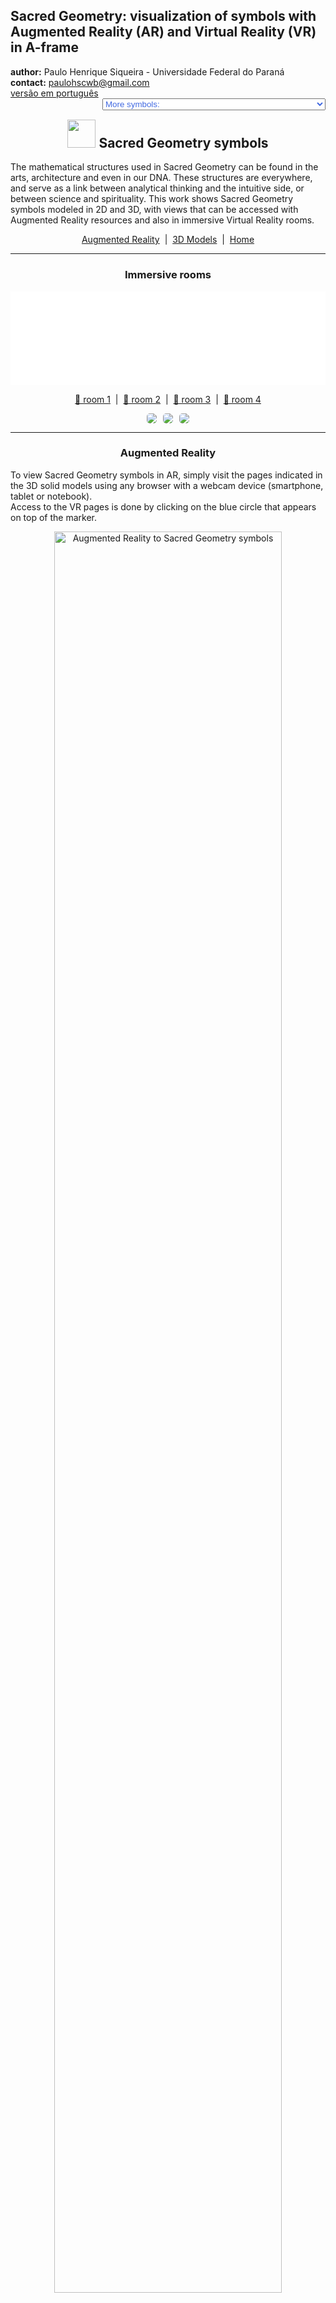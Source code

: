 <link rel="stylesheet" href="../scripts/style.css">
<meta charset="utf-8">
<link rel="icon" type="image/png" href="vr/salas/imagens/icone.png">
<h2>Sacred Geometry: visualization of symbols with Augmented Reality (AR) and Virtual Reality (VR) in A-frame</h2>
 <b>author:</b> Paulo Henrique Siqueira - Universidade Federal do Paraná
 <br><b>contact:</b> <a href="#">paulohscwb@gmail.com</a>
 <br><a href="https://paulohscwb.github.io/SacredGeometry/symbols/pt-br/">versão em português</a>
 <form style="margin: 0 auto; float:right; text-align:right; width:100%; margin-bottom:15px;">
	<select id="url" onchange="urlHandler(this.value)" style="color:royalblue;">
		<option disabled selected value>More symbols:</option>
		<option disabled value="../symbols/">Sacred Geometry symbols</option>
		<option value="../flower/">Flower of life and the polyhedra of Plato and Archimedes</option>
		<option value="../fruit/">Fruit of life and the polyhedra of Plato and Archimedes</option>
		<option value="../grid/">Grid of life and the polyhedra of Plato and Archimedes</option>
		<option value="../metatron/">Metatron and the polyhedra of Plato and Archimedes</option>
		<option value="../merkaba/">Merkaba star</option>
	</select>
</form>
<script>
function urlHandler(value) {                               
    window.location.assign(`${value}`);
}
</script>

<p id="p1"></p>
  <h2 align="center"><img src="vr/salas/imagens/icone.png" style="margin-bottom:-10px" width="45"> Sacred Geometry symbols</h2>
The mathematical structures used in Sacred Geometry can be found in the arts, architecture and even in our DNA. These structures are everywhere, and serve as a link between analytical thinking and the intuitive side, or between science and spirituality.
This work shows Sacred Geometry symbols modeled in 2D and 3D, with views that can be accessed with Augmented Reality resources and also in immersive Virtual Reality rooms.

<p align="center"><a href="#ra">Augmented Reality</a><span>&nbsp;&nbsp;|&nbsp;&nbsp;</span><a href="#m3d">3D Models</a><span>&nbsp;&nbsp;|&nbsp;&nbsp;</span><a href="../">Home</a></p>
  <hr>
 <h3 align="center">Immersive rooms</h3>
  <div class="embed-container"><iframe width="100%" src="sala.htm" title="Sala Imersiva dos símbolos da Geometria Sagrada" frameborder="0" loading="lazy"></iframe></div>
  <p align="center"><a href="sala.htm" target="_blank">&#x1f517; room 1</a><span>&nbsp;&nbsp;|&nbsp;&nbsp;</span><a href="sala1.htm" target="_blank">&#x1f517; room 2</a><span>&nbsp;&nbsp;|&nbsp;&nbsp;</span><a href="sala2.htm" target="_blank">&#x1f517; room 3</a><span>&nbsp;&nbsp;|&nbsp;&nbsp;</span><a href="sala3.htm" target="_blank">&#x1f517; room 4</a></p>
  <p align="center"><img src="vr/salas/videos/gs1.gif" style="max-width: 31.5%; border-radius:5px; margin-right:2%" loading="lazy"/><img src="vr/salas/videos/gs2.gif" style="max-width: 31.5%; margin-right:2%; border-radius:5px" loading="lazy"/><img src="vr/salas/videos/gs3.gif" style="max-width: 31.5%; border-radius:5px" loading="lazy"/></p>
  <hr>
  <h3 id="ra" align="center">Augmented Reality</h3>
  To view Sacred Geometry symbols in AR, simply visit the pages indicated in the 3D solid models using any browser with a webcam device (smartphone, tablet or notebook). 
<br>Access to the VR pages is done by clicking on the blue circle that appears on top of the marker.
<p align="center"><img style="border-radius:7px;" alt="Augmented Reality to Sacred Geometry symbols" src="ar/example.png" width="85%"></p>
<p align="center"><img src="ar/symbols.gif" alt="Augmented Reality to Sacred Geometry symbols" style="max-width: 92%; border-radius:5px;" loading="lazy"/></p>
<hr>
<h3 id="m3d" align="center">3D models</h3>
<iframe width="560" height="315" style="max-width:100%" src="https://www.youtube.com/embed/videoseries?list=PLy0I_lGW8HxXqLmyaITBm0flxwtDvgTFT" title="YouTube video player" frameborder="0" allow="accelerometer; autoplay; clipboard-write; encrypted-media; gyroscope; picture-in-picture; web-share" allowfullscreen></iframe>
<h4>1. Vesica Piscis</h4>
<a href="vr/VesicaPiscis.htm" target="_blank" title="3D model" class="fotoA"><img src="ar/0A.png" class="foto" alt="Vesica Piscis"></a><img src="ar/0.png" class="qr">
 <br><br><br>It is a geometric form created by the intersection of two identical circles, where the center of each circle lies on the perimeter of the other. The Vesica Piscis is used in Venn Diagrams and emblematic seals and has symbolic meanings such as the "Jesus fish", the intricate Triquetra that appears in Celtic art, the Reuleaux triangle and the Mandorla that symbolizes the opposites union and the intersection of terrestrial and celestial kingdoms.
 <br><br>
 <a href="ra.html" class="raAR" title="Augmented reality" target="_blank"></a>
<hr>
<h4>2. Vesica Piscis 3D</h4>
<a href="vr/VesicaPiscis3d.htm" target="_blank" title="3D model" class="fotoA"><img src="ar/1A.png" class="foto" alt="Vesica Piscis 3d"></a><img src="ar/1.png" class="qr">
 <br><br><br>In this 3D representation we have the model with 8 circles around the smallest circle. These circles represent plane sections of the spheres that symbolize the extension of the Vesica Piscis into 3 dimensions.
 <br><br>
 <a href="ra.html" class="raAR" title="Augmented reality" target="_blank"></a>
<hr>
<h4>3. Seed of Life</h4>
<a href="vr/SeedOfLife.htm" target="_blank" title="3D model" class="fotoA"><img src="ar/4A.png" class="foto" alt="Seed of Life"></a><img src="ar/4.png" class="qr">
 <br><br><br>Sacred Geometry is centered on the symbol made up of 7 intertwined circles, called the Seed of Life. It is a representation that signifies the 7 days in which the world was created, and that appears in many buildings and religious texts. Each overlapping circle means a cycle or cell interconnecting vital processes.
 <br><br>
  <a href="ra.html" class="raAR" title="Augmented reality" target="_blank"></a>
 <hr>
<h4>4. Seed of Life 3D</h4>
<a href="vr/SeedOfLife3d_v1.htm" target="_blank" title="3D model" class="fotoA"><img src="ar/5A.png" class="foto" alt="Seed of Life 3D"></a><img src="ar/5.png" class="qr">
 <br><br><br>This symbol has been used reverently and its design gives a sense of protection. Many use it as jewelry or decoration, believing that it brings positivity, warding off negative things. In this representation we have the 3D model built with 3 rotations around one of the models.
 <br><br>
 <a href="ra.html" class="raAR" title="Augmented reality" target="_blank"></a>
<hr>
<h4>5. Seed of Life 3D v2</h4>
<a href="vr/SeedOfLife3d_v2.htm" target="_blank" title="3D model" class="fotoA"><img src="ar/6A.png" class="foto" alt="Seed of Life 3D"></a><img src="ar/6.png" class="qr">
 <br><br><br>This symbol also appears on some tapestries and ruins of ancient temples, signifying the design of the universe. In this representation we have the 3D model built with circles forming 2 spherical caps.
 <br><br>
 <a href="ra.html" class="raAR" title="Augmented reality" target="_blank"></a>
 <hr>
<h4>6. Seed of Life 3D v3</h4>
<a href="vr/SeedOfLife3d_v3.htm" target="_blank" title="3D model" class="fotoA"><img src="ar/24A.png" class="foto" alt="Seed of Life 3D"></a><img src="ar/24.png" class="qr">
 <br><br><br>Each overlapping circle of this symbol signifies a cycle or cell interconnecting vital processes. In this representation we have the 3D model built with 6 circles rotated around axes that pass through the central circle.
 <br><br>
 <a href="ra.html" class="raAR" title="Augmented reality" target="_blank"></a>
<hr>
<h4>7. Egg of Life</h4>
<a href="vr/EggOfLife.htm" target="_blank" title="3D model" class="fotoA"><img src="ar/2A.png" class="foto" alt="Egg of Life"></a><img src="ar/2.png" class="qr">
 <br><br><br>It is considered a central stage in the transformative sequence of evolution and is associated with the notions of rebirth and fertility. The Egg of Life is an evolution of the Seed of Life: adding 6 circles to the Fundamental Seed we have the symbol of the Egg of Life.
 <br><br>
  <a href="ra.html" class="raAR" title="Augmented reality" target="_blank"></a>
 <hr>
<h4>8. Egg of Life 3D</h4>
<a href="vr/EggOfLife3d.htm" target="_blank" title="3D model" class="fotoA"><img src="ar/3A.png" class="foto" alt="Egg of Life 3D"></a><img src="ar/3.png" class="qr">
 <br><br><br>Analyzing another dimension in its formation, the Egg of Life can be visualized through the eight tangent spheres of Metatron's Cube. This connection shows the versatility and intertwined relationships of Sacred Geometric symbols.
 <br><br>
 <a href="ra.html" class="raAR" title="Augmented reality" target="_blank"></a>
 <hr>
<h4>9. Flower of Life</h4>
<a href="vr/FlowerOfLife.htm" target="_blank" title="3D model" class="fotoA"><img src="ar/7A.png" class="foto" alt="Flower of Life"></a><img src="ar/7.png" class="qr">
 <br><br><br>The Flower of Life symbol is constructed of 19 interlocking circles, surrounded by a larger circle. It is a well-known representation that appears in the pyramids of Egypt and in buildings in Greece, China, England, Tibet and Israel. The Flower of Life is believed to represent the cosmic blueprint, which encodes the design of each atomic structure.
 <br><br>
  <a href="ra.html" class="raAR" title="Augmented reality" target="_blank"></a>
 <hr>
<h4>10. Flower of Life 3D</h4>
<a href="vr/FlowerOfLife3d.htm" target="_blank" title="3D model" class="fotoA"><img src="ar/8A.png" class="foto" alt="Flower of Life 3D"></a><img src="ar/8.png" class="qr">
 <br><br><br>Within the design of the Flower of Life symbol are other Sacred Geometry patterns: the Egg of Life, the Seed of Life, and the Tree of Life. In this representation we have the 3D model built with 3 rotations around one of the models.
 <br><br>
 <a href="ra.html" class="raAR" title="Augmented reality" target="_blank"></a>
 <p class="topop"><a href="#p1" class="topo">back to top</a></p>
<hr>
<h4>11. Flower of Life v2</h4>
<a href="vr/FlowerOfLife_v2.htm" target="_blank" title="3D model" class="fotoA"><img src="ar/9A.png" class="foto" alt="Flower of Life"></a><img src="ar/9.png" class="qr">
 <br><br><br>The Flower of Life symbol can be extended and constructed with 37 interlocking circles, surrounded by a larger circle. Several circles of this symbol extend beyond the border, and another Sacred Geometry symbol emerges from this extended version: the Fruit of Life.
 <br><br>
  <a href="ra.html" class="raAR" title="Augmented reality" target="_blank"></a>
 <hr>
<h4>12. Flower of Life 3D v2</h4>
<a href="vr/FlowerOfLife3d_v2.htm" target="_blank" title="3D model" class="fotoA"><img src="ar/10A.png" class="foto" alt="Flower of Life 3D"></a><img src="ar/10.png" class="qr">
 <br><br><br>Within the design of the Flower of Life symbol are other Sacred Geometry patterns: the Egg of Life, the Seed of Life, and the Tree of Life. In this representation we have the 3D model built with 3 rotations around one of the models.
 <br><br>
 <a href="ra.html" class="raAR" title="Augmented reality" target="_blank"></a>
 <hr>
<h4>13. Tree of Life</h4>
<a href="vr/TreeOfLife.htm" target="_blank" title="3D model" class="fotoA"><img src="ar/11A.png" class="foto" alt="Tree of Life"></a><img src="ar/11.png" class="qr">
 <br><br><br>The Tree of Life symbol represents a connection with everything, including the things we cannot see, reminding us that we are not alone in the universe. The 10 spheres of this symbol are called "Sephiroth", they mean emanation and are connected by different paths. The bottom Sephira represents the material world and the top Sephira represents cosmic consciousness. The other Sephiras represent the qualities of the soul and are divided into three pillars: severity, gentleness and mercy.
 <br><br>
 <a href="ra.html" class="raAR" title="Augmented reality" target="_blank"></a>
 <hr>
<h4>14. Fruit of Life</h4>
<a href="vr/FruitOfLife.htm" target="_blank" title="3D model" class="fotoA"><img src="ar/12A.png" class="foto" alt="Fruit of Life"></a><img src="ar/12.png" class="qr">
 <br><br><br>The symbol of the Fruit of Life is formed by 13 interconnected spheres and can be considered one of the most powerful in Sacred Geometry. It appears hidden within the Flower of Life symbol and can be used to create the 78 lines of the Metatron's Cube symbol.
 <br><br>
  <a href="ra.html" class="raAR" title="Augmented reality" target="_blank"></a>
 <hr>
<h4>15. Fruit of Life 3D</h4>
<a href="vr/FruitOfLife3d.htm" target="_blank" title="3D model" class="fotoA"><img src="ar/13A.png" class="foto" alt="Fruit of Life 3D"></a><img src="ar/13.png" class="qr">
 <br><br><br>The 13 spheres of the Fruit of Life symbol symbolize feminine aspects of creation, which provide the basis for the 78 masculine rays of creation. It is considered a harmonious interaction that gives rise to existence. In this representation we have the symbol of the Fruit of Life in 3D.
 <br><br>
 <a href="ra.html" class="raAR" title="Augmented reality" target="_blank"></a>
 <hr>
 <h4>16. Golden spiral</h4>
<a href="vr/GoldenSpiral.htm" target="_blank" title="3D model" class="fotoA"><img src="ar/27A.png" class="foto" alt="Golden Spiral"></a><img src="ar/27.png" class="qr">
 <br><br><br>We define that the numbers <b>a</b> and <b>b</b> are in the golden ratio when <b>(a + b) / a = a / b = &Phi;</b>. Putting this ratio in two dimensions, we can construct golden rectangles (or triangles), where their sides are in the golden ratio. This proportion is not just a mathematical notion, but also a symbol of beauty, harmony and perfection in art, science and nature. This term was introduced by Leonardo da Vinci as a proportion of "ideal perfect body" and appears in the petals of various flowers, sunflower seed arrangements, pine cone patterns and romanesco broccoli.
 <br><br>
 <a href="ra.html" class="raAR" title="Augmented reality" target="_blank"></a>
 <hr>
<h4>17. Metatron's Cube</h4>
<a href="vr/MetatronCube.htm" target="_blank" title="3D model" class="fotoA"><img src="ar/14A.png" class="foto" alt="Metatron's Cube"></a><img src="ar/14.png" class="qr">
 <br><br><br>Metatron is a seraphim archangel of medieval Islamic, Jewish and Christian tradition. Artistic depictions almost always depict Archangel Metatron holding or near a mysterious cube. The construction of Metatron's Cube involves 13 circles housed within a larger circle. The lines that join the centers of these circles define the Metaton Cube.
 <br><br>
  <a href="ra1.html" class="raAR" title="Augmented reality" target="_blank"></a>
 <hr>
<h4>18. Metatron's Cube 3D</h4>
<a href="vr/MetatronCube3d.htm" target="_blank" title="3D model" class="fotoA"><img src="ar/15A.png" class="foto" alt="Metatron's Cube 3D"></a><img src="ar/15.png" class="qr">
 <br><br><br>Within the geometric shape defined by the Metatron Cube we can find the five Platonic solids, positioning the Metatron Cube as a fundamental bridge that transforms two-dimensional realities into three-dimensional realms. In this representation we have the Metaton cube in 3D.
 <br><br>
 <a href="ra1.html" class="raAR" title="Augmented reality" target="_blank"></a>
 <hr>
<h4>19. Grid of life</h4>
<a href="vr/GridOfLife.htm" target="_blank" title="3D model" class="fotoA"><img src="ar/16A.png" class="foto" alt="Grid of life"></a><img src="ar/16.png" class="qr">
 <br><br><br>The symbol of the Grid of Life, also called tetrahedron 64, contrasts the Star Tetrahedron with the Flower of Life. We have 64 tetrahedra that form the Grid of Life symbol, which can be overlayed on the Flower of Life symbol, with the circles symbolizing the vastness of space and the interconnected lines indicating where space converges over time.
 <br><br>
  <a href="ra1.html" class="raAR" title="Augmented reality" target="_blank"></a>
 <hr>
<h4>20. Grid of life 3D</h4>
<a href="vr/GridOfLife3d.htm" target="_blank" title="3D model" class="fotoA"><img src="ar/17A.png" class="foto" alt="Grid of life 3D"></a><img src="ar/17.png" class="qr">
 <br><br><br>Much of the fascination of the Grid of Life symbol comes from the number 64, which appears recurrently in nature, constructions and mysticism. Some examples that we can cite are: in computing, where the number of 64 bits of memory is essential; in the classic games of chess or checkers, which have 64 squares on their boards; or in sacred texts of Hinduism, which references 64 tantras. In this example, we have the Grid of life modeled in 3D.
 <br><br>
 <a href="ra1.html" class="raAR" title="Augmented reality" target="_blank"></a>
 <p class="topop"><a href="#p1" class="topo">back to top</a></p>
  <hr>
<h4>21. Torus</h4>
<a href="vr/Torus.htm" target="_blank" title="3D model" class="fotoA"><img src="ar/18A.png" class="foto" alt="Torus"></a><img src="ar/18.png" class="qr">
 <br><br><br>The structure of a torus, similar to a vortex, is considered to be the initial form emanating from the Genesis pattern. The representation of the torus in Sacred Geometry reflects the spiral flow of energy. This flow is not unidirectional, oscillating on the torus surface and spiraling within its core.
 <br><br>
 <a href="ra1.html" class="raAR" title="Augmented reality" target="_blank"></a>
<hr>
<h4>22. Ring torus</h4>
<a href="vr/Torus1.htm" target="_blank" title="3D model" class="fotoA"><img src="ar/25A.png" class="foto" alt="Ring torus"></a><img src="ar/25.png" class="qr">
 <br><br><br>The ring torus represents the classic donut shape, which embodies continuity and wholeness. This symbol represents the cycles of life, which maintain their form and vitality regardless of where they begin or end.
 <br><br>
 <a href="ra1.html" class="raAR" title="Augmented reality" target="_blank"></a>
<hr>
<h4>23. Spindle torus</h4>
<a href="vr/Torus2.htm" target="_blank" title="3D model" class="fotoA"><img src="ar/26A.png" class="foto" alt="Spindle torus"></a><img src="ar/26.png" class="qr">
 <br><br><br>The spindle torus represents an invisible force acting at opposite ends. It is a powerful symbol of balance, tension and duality, which represents what exists in the universe and within ourselves.
 <br><br>
 <a href="ra1.html" class="raAR" title="Augmented reality" target="_blank"></a>
<p class="topop"><a href="#p1" class="topo">back to top</a></p>
 <hr>
<h4>24. Merkaba star</h4>
<a href="vr/Merkaba.htm" target="_blank" title="3D model" class="fotoA"><img src="ar/19A.png" class="foto" alt="Merkaba star"></a><img src="ar/19.png" class="qr">
 <br><br><br>The Merkaba star symbol or Star Tetrahedron or Star of Davi has the meaning translated as "light, spirit and body". It is the fusion of 2 identical tetrahedra that are interconnected through rotations in opposite directions. The intersection of these tetrahedra creates an energy field that radiates immense power. In this example, we have the Merkaba star modeled in 3D.
 <br><br>
 <a href="ra1.html" class="raAR" title="Augmented reality" target="_blank"></a>
<hr>
<h4>25. Vector Equilibrium</h4>
<a href="vr/VectorEquilibrium.htm" target="_blank" title="3D model" class="fotoA"><img src="ar/23A.png" class="foto" alt="Vector Equilibrium"></a><img src="ar/23.png" class="qr">
 <br><br><br>Vector Equilibrium is considered the initial reference of energetic mathematics and the zero pulsation of vector balance. This is the underlying structure of the Torus, considered the geometric shape capable of transforming energy into matter.
 <br><br>
 <a href="ra1.html" class="raAR" title="Augmented reality" target="_blank"></a>
 <hr>
<h4>26. Vector Equilibrium 3D</h4>
<a href="vr/VectorEquilibrium1.htm" target="_blank" title="3D model" class="fotoA"><img src="ar/20A.png" class="foto" alt="Vector Equilibrium 3D"></a><img src="ar/20.png" class="qr">
 <br><br><br>Vector Equilibrium energy lines have equal length and strength and can be considered the only geometric shape that has all equal and balanced forces. In this representation we have the Vector Equilibrium modeled in 3D, which represents a set formed by the edges and main diagonals of the Archimedean Cuboctahedron.
 <br><br>
 <a href="ra1.html" class="raAR" title="Augmented reality" target="_blank"></a>
 <hr>
<h4>27. Vector Equilibrium 3D v2</h4>
<a href="vr/VectorEquilibrium2.htm" target="_blank" title="3D model" class="fotoA"><img src="ar/21A.png" class="foto" alt="Vector Equilibrium 3D"></a><img src="ar/21.png" class="qr">
 <br><br><br>According to Buckminster Fuller, Vector Equilibrium is the closest form we will ever know to God and eternity. In this representation we have the Vector Equilibrium modeled in 3D, which represents a set formed by the main diagonals and the circles circumscribed by the hexagonal sections of the Archimedes Cuboctahedron.
 <br><br>
 <a href="ra1.html" class="raAR" title="Augmented reality" target="_blank"></a>
 <hr>
<h4>28. Vector Equilibrium 3D v3</h4>
<a href="vr/VectorEquilibrium3.htm" target="_blank" title="3D model" class="fotoA"><img src="ar/22A.png" class="foto" alt="Vector Equilibrium 3D"></a><img src="ar/22.png" class="qr">
 <br><br><br>Vector Equilibrium is considered as the underlying structure of the Torus, also known as the geometric shape capable of transforming energy into matter. In this representation we have the 3D model built with 3 rotations around one of the models.
 <br><br>
 <a href="ra1.html" class="raAR" title="Augmented reality" target="_blank"></a>
 <hr>
<h4>29. Sri Yantra</h4>
<a href="vr/SriYantra.htm" target="_blank" title="3D model" class="fotoA"><img src="ar/29A.png" class="foto" alt="Sri Yantra"></a>
 <br><br><br>The Sri Yantra is a geometric draw that represents the union of the masculine and feminine energies of the universe. It is one of the most complex and powerful forms of Sacred Geometry. This symbol has nine interlocking triangles that surround a central point and guide the mind to higher states of consciousness. Focusing on the central point, called the "bindu", helps to access a deep connection with universal energy. The "bindu" symbolizes the origin of the universe, the point from which all creation emanates, and around which reality is organized. The word "Sri" means wealth and prosperity, and "Yantra" means instrument.
 <br><br><br>
 <hr>
<h4>30. Sri Yantra 3D</h4>
<a href="vr/SriYantrav1.htm" target="_blank" title="3D model" class="fotoA"><img src="ar/30A.png" class="foto" alt="Sri Yantra 3D"></a>
 <br><br><br>The Sri Yantra consists of four triangles pointing upwards (masculine energy, Shiva) and five pointing downwards (feminine energy, Shakti). The intersections between the triangles form 43 smaller triangles, which mirror the cosmos. Each smaller triangle is related to an intelligence or archetype. The Sri Yantra is one of the most complex and powerful forms of Sacred Geometry. The word "Sri" means wealth and prosperity, and "Yantra" means instrument.
 <br><br><br>
<p class="topop"><a href="#p1" class="topo">back to top</a></p>
<hr>
<h4>31. Triquetra</h4>
<a href="vr/Triquetra.htm" target="_blank" title="3D model" class="fotoA"><img src="ar/31A.png" class="foto" alt="Triquetra"></a>
 <br><br><br>The triquetra is a geometric symbol that represents eternity, trinity and unity. It is made up of three intertwined arches, with no beginning or end. The word triquetra comes from the Latin triquætra (three points). The symbol is similar to a triskelion (a Celtic symbol that represents the three worlds: the celestial, physical and spiritual). The triquetra is present in many cultures and traditions.
 <br><br><br>
 <hr>
<h4>32. Triquetra 3D</h4>
<a href="vr/Triquetrav1.htm" target="_blank" title="3D model" class="fotoA"><img src="ar/32A.png" class="foto" alt="Triquetra 3D"></a>
 <br><br><br><br>The triquetra is used in Christianity, magic and the occult in general. This symbol is associated with trinity concepts, such as life, death and rebirth, or earth, sea and sky. The triquetra represents infinity in three dimensions and can be found in many works of art, monuments, films, popular series, pendants, mandalas and paintings.
 <br><br><br>
 <hr>
<h4>33. Lotus of Life</h4>
<a href="vr/LotusOfLife.htm" target="_blank" title="3D model" class="fotoA"><img src="ar/33A.png" class="foto" alt="Lotus of Life"></a>
 <br><br><br><br>The Lotus of Life is a Sacred Geometry symbol derived from the Seed of Life and Flower of Life symbols. This symbol contains 12 petals, and can be obtained by rotating a Seed of Life symbol around the center at an angle of 30&ordm;. The center of the Lotus represents the zero point or center of life and creation. From this central point, all life (represented by the petals) springs forth and all life is connected to this point.
 <br><br><br>
 <hr>
<h4>34. Lotus of Life 3D</h4>
<a href="vr/LotusOfLife3dv1.htm" target="_blank" title="3D model" class="fotoA"><img src="ar/34A.png" class="foto" alt="Lotus of Life 3D"></a>
 <br><br><br><br>It is believed that by contemplating or meditating using the Lotus of Life, one can experience a sense of peace, tranquility and enlightenment. This symbol contains 12 petals, and can be obtained by rotating a Seed of Life symbol around the center at an angle of 30&ordm;. The center of the Lotus represents the zero point or center of life and creation. From this central point, all life (represented by the petals) springs forth and all life is connected to this point.
 <br><br><br>
 <hr>
<h4>35. Lotus of Life 3D v2</h4>
<a href="vr/LotusOfLife3dv2.htm" target="_blank" title="3D model" class="fotoA"><img src="ar/35A.png" class="foto" alt="Lotus of Life 3D"></a>
 <br><br><br><br>This symbol contains 12 petals, and can be obtained by rotating a Seed of Life symbol around the center at an angle of 30&ordm;. The center of the Lotus represents the zero point or center of life and creation. From this central point, all life (represented by the petals) springs forth and all life is connected to this point. It is believed that by contemplating or meditating using the Lotus of Life, one can experience a sense of peace, tranquility and enlightenment.
 <br><br><br>
 <hr>
<h4>36. Lotus of Life 3D v3</h4>
<a href="vr/LotusOfLife3dv3.htm" target="_blank" title="3D model" class="fotoA"><img src="ar/36A.png" class="foto" alt="Lotus of Life 3D"></a>
 <br><br><br><br>The center of the Lotus represents the zero point or center of life and creation. From this central point, all life (represented by the petals) springs forth and all life is connected to this point. It is believed that by contemplating or meditating using the Lotus of Life, one can experience a sense of peace, tranquility and enlightenment. This symbol contains 12 petals, and can be obtained by rotating a Seed of Life symbol around the center at an angle of 30&ordm;.
 <br><br><br>
 <hr>
<h4>37. Unicursal Hexagram</h4>
<a href="vr/UnicursalHexagram.htm" target="_blank" title="3D model" class="fotoA"><img src="ar/37A.png" class="foto" alt="Unicursal Hexagram"></a>
 <br><br><br><br>The unicursal hexagram is a six-pointed star that can be drawn in one continuous line. It is a symbol of Sacred Geometry that signifies unity, the continuous flow of energy and life, and the interconnectedness of all things. The unicursal hexagram is often depicted with its lines intersecting to form a knot. This symbol can be drawn inside a circle with the points touching. This is an example of a shape discussed in Blaise Pascal's work "Hexagrammum Mysticum" (1639).
 <br><br><br>
 <hr>
<h4>38. The Lily</h4>
<a href="vr/Lily.htm" target="_blank" title="3D model" class="fotoA"><img src="ar/39A.png" class="foto" alt="The Lily"></a>
 <br><br><br><br>The Lily has been used in Sacred Geometry to symbolize purity, fertility, motherhood, and sexuality. The petals and stamens of the lily create an organic geometry that can be seen in mandalas. The symbol for the Lily represents the flower of the same name, placed within a triangle, with its petals extending toward three points. Another triangle forms a 60&ordm; angle to the first triangle, and is formed by three smaller petals.
 <br><br><br>
 <hr>
<h4>39. The Lily 3D</h4>
<a href="vr/Lilyv1.htm" target="_blank" title="3D model" class="fotoA"><img src="ar/40A.png" class="foto" alt="The Lily 3D"></a>
 <br><br><br><br>The symbol for the Lily represents the flower of the same name, placed within a triangle, with its petals extending toward three points. Another triangle forms a 60&ordm; angle to the first triangle, and is formed by three smaller petals. The Lily has been used in Sacred Geometry to symbolize purity, fertility, motherhood, and sexuality. The petals and stamens of the lily create an organic geometry that can be seen in mandalas.
 <br><br><br>
<hr>
<h4>40. Golden Rectangles</h4>
<a href="vr/GoldenRectangles.htm" target="_blank" title="3D model" class="fotoA"><img src="ar/41A.png" class="foto" alt="Golden Rectangles"></a>
 <br><br><br><br>In Sacred Geometry, three interconnected golden rectangles represent the cosmos and the union of forces. The symbol formed by three interconnected golden rectangles can be constructed in two ways. We can define the sides of a golden rectangle as two opposite edges and the respective perpendicular diagonals of an icosahedron. The second way to construct this symbol is by choosing the lines with golden proportions that appear in the symbol of the Flower of Life.
 <br><br><br>
<p class="topop"><a href="#p1" class="topo">back to top</a></p>
 <hr>
<h4>41. Golden Rectangles v2</h4>
<a href="vr/GoldenRectanglesf.htm" target="_blank" title="3D model" class="fotoA"><img src="ar/60A.png" class="foto" alt="Golden Rectangles"></a>
 <br><br><br><br>The symbol formed by three interconnected golden rectangles can be constructed in two ways. We can define the sides of a golden rectangle as two opposite edges and the respective perpendicular diagonals of an icosahedron. The second way to construct this symbol is by choosing the lines with golden proportions that appear in the symbol of the Flower of Life. In Sacred Geometry, three interconnected golden rectangles represent the cosmos and the union of forces.
 <br><br><br>
 <hr>
<h4>42. Curved Merkaba</h4>
<a href="vr/CurvedMerkaba.htm" target="_blank" title="3D model" class="fotoA"><img src="ar/42A.png" class="foto" alt="Curved Merkaba"></a>
 <br><br><br><br>The Merkaba is a sacred geometric symbol that represents the union of masculine and feminine energies and the integration of the earthly and cosmic realms. It is composed of two tetrahedrons rotating in opposite directions, forming a three-dimensional star. The symbol with the replacement of edges by arcs passing through the vertices of the tetrahedrons represents the curved Merkaba. The geometric structure and symmetry of the Merkaba have captured the imagination of those interested in Sacred Geometry.
 <br><br><br>
 <hr>
<h4>43. Curved Merkaba 3D</h4>
<a href="vr/CurvedMerkabav1.htm" target="_blank" title="3D model" class="fotoA"><img src="ar/43A.png" class="foto" alt="Curved Merkaba 3D"></a>
 <br><br><br><br>The symbol with the replacement of edges by arcs passing through the vertices of the tetrahedrons represents the curved Merkaba. The geometric structure and symmetry of the Merkaba have captured the imagination of those interested in Sacred Geometry. The Merkaba is a sacred geometric symbol that represents the union of masculine and feminine energies and the integration of the earthly and cosmic realms. It is composed of two tetrahedrons rotating in opposite directions, forming a three-dimensional star.
 <br><br><br>
 <hr>
<h4>44. Curved Merkaba v2</h4>
<a href="vr/CurvedMerkabav2.htm" target="_blank" title="3D model" class="fotoA"><img src="ar/44A.png" class="foto" alt="Curved Merkaba"></a>
 <br><br><br><br>The Merkaba is a sacred geometric symbol that represents the union of masculine and feminine energies and the integration of the earthly and cosmic realms. It is composed of two tetrahedrons rotating in opposite directions, forming a three-dimensional star. The symbol with the replacement of edges by arcs passing through the vertices of the tetrahedrons represents the curved Merkaba. The geometric structure and symmetry of the Merkaba have captured the imagination of those interested in Sacred Geometry.
 <br><br><br>
 <hr>
<h4>45. Curved Merkaba 3D v2</h4>
<a href="vr/CurvedMerkabav3.htm" target="_blank" title="3D model" class="fotoA"><img src="ar/45A.png" class="foto" alt="Curved Merkaba 3D"></a>
 <br><br><br><br>The symbol with the replacement of edges by arcs passing through the vertices of the tetrahedrons represents the curved Merkaba. The geometric structure and symmetry of the Merkaba have captured the imagination of those interested in Sacred Geometry. The Merkaba is a sacred geometric symbol that represents the union of masculine and feminine energies and the integration of the earthly and cosmic realms. It is composed of two tetrahedrons rotating in opposite directions, forming a three-dimensional star.
 <br><br><br>
 <hr>
<h4>46. Curved Merkaba 3D v3</h4>
<a href="vr/CurvedMerkabav4.htm" target="_blank" title="3D model" class="fotoA"><img src="ar/82A.png" class="foto" alt="Curved Merkaba 3D"></a>
 <br><br><br><br>The geometric structure and symmetry of the Merkaba have captured the imagination of those interested in Sacred Geometry. The Merkaba is a sacred geometric symbol that represents the union of masculine and feminine energies and the integration of the earthly and cosmic realms. It is composed of two tetrahedrons rotating in opposite directions, forming a three-dimensional star. The symbol with the replacement of edges by arcs passing through the vertices of the tetrahedrons represents the curved Merkaba.
 <br><br><br>
 <hr>
<h4>47. Curved Merkaba 3D v4</h4>
<a href="vr/CurvedMerkabav5.htm" target="_blank" title="3D model" class="fotoA"><img src="ar/83A.png" class="foto" alt="Curved Merkaba 3D"></a>
 <br><br><br><br>The Merkaba is a sacred geometric symbol that represents the union of masculine and feminine energies and the integration of the earthly and cosmic realms. It is composed of two tetrahedrons rotating in opposite directions, forming a three-dimensional star. The symbol with the replacement of edges by arcs passing through the vertices of the tetrahedrons represents the curved Merkaba. The geometric structure and symmetry of the Merkaba have captured the imagination of those interested in Sacred Geometry.
 <br><br><br>
 <hr>
<h4>48. Curved Metatron's Cube</h4>
<a href="vr/CurvedMetatronCube.htm" target="_blank" title="3D model" class="fotoA"><img src="ar/46A.png" class="foto" alt="Curved Metatron's Cube"></a>
 <br><br><br><br>Metatron's Cube is a sacred geometric symbol that represents the structure of creation and the energetic balance of the universe. It consists of 13 circles and lines connecting their centers. The cube is named after Archangel Metatron, who is believed to oversee the flow of energy in the cube. The symbol with the replacement of edges by arcs passing through the vertices of the tetrahedrons represents the curved Metatron's Cube.
 <br><br><br>
 <hr>
<h4>49. Curved Metatron's Cube 3D</h4>
<a href="vr/CurvedMetatronCubev1.htm" target="_blank" title="3D model" class="fotoA"><img src="ar/47A.png" class="foto" alt="Curved Metatron's Cube 3D"></a>
 <br><br><br><br>The symbol with the replacement of edges by arcs passing through the vertices of the tetrahedrons represents the curved Metatron's Cube. Metatron's Cube is a sacred geometric symbol that represents the structure of creation and the energetic balance of the universe. It consists of 13 circles and lines connecting their centers. The cube is named after Archangel Metatron, who is believed to oversee the flow of energy in the cube.
 <br><br><br>
 <hr>
<h4>50. Curved Metatron's Cube 3D v2</h4>
<a href="vr/CurvedMetatronCubev2.htm" target="_blank" title="3D model" class="fotoA"><img src="ar/84A.png" class="foto" alt="Curved Metatron's Cube 3D"></a>
 <br><br><br><br>Metatron's Cube is a sacred geometric symbol that represents the structure of creation and the energetic balance of the universe. It consists of 13 circles and lines connecting their centers. The cube is named after Archangel Metatron, who is believed to oversee the flow of energy in the cube. The symbol with the replacement of edges by arcs passing through the vertices of the tetrahedrons represents the curved Metatron's Cube.
 <br><br><br>
 <p class="topop"><a href="#p1" class="topo">back to top</a></p>
 <hr>
<h4>51. Pentagram</h4>
<a href="vr/Pentagram.htm" target="_blank" title="3D model" class="fotoA"><img src="ar/53A.png" class="foto" alt="Pentagram"></a>
 <br><br><br><br>In Sacred Geometry, the pentagram (five-pointed star) represents the union of the five elements: air, fire, water, earth and spirit. This symbol is also linked to the golden ratio and is considered a symbol of balance, harmony and spiritual mastery. The golden ratio is believed to represent a divine proportion and a harmonious relationship between different parts of a whole. The pentagram and the hexagram have been used in various religious and spiritual practices, representing harmony, balance, and the union of opposites.
 <br><br><br>
 <hr>
 <h4>52. Hexagram</h4>
<a href="vr/Hexagram.htm" target="_blank" title="3D model" class="fotoA"><img src="ar/38A.png" class="foto" alt="Hexagram"></a>
 <br><br><br><br>In Sacred Geometry, the hexagram (six-pointed star) symbolizes the union of opposites and cosmic balance. It's formed by two interlocking equilateral triangles, one pointing up and the other down, often representing the masculine and feminine, or earth and sky, in harmonious balance. The hexagram is found in various religious traditions, including Jewish, Islamic, and Indic (Hindu, Buddhist, Jain). The pentagram and the hexagram have been used in various religious and spiritual practices, representing harmony, balance, and the union of opposites.
 <br><br><br>
 <hr>
<h4>53. Heptagram Grid</h4>
<a href="vr/GridHeptagram.htm" target="_blank" title="3D model" class="fotoA"><img src="ar/48A.png" class="foto" alt="Heptagram Grid"></a>
 <br><br><br><br>The heptagram, or seven-pointed star, has many sacred meanings in various belief systems, including Christianity, Judaism, Islam, alchemy, and paganism. In Christianity, the heptagram symbolizes the seven days of creation, perfection, and God, and is considered a traditional symbol for warding off evil. In Judaism, the heptagram represents the seventh sphere of the Tree of Life of Kabbalistic Judaism. By considering the combinations of 3 by 3 and 2 by 2 vertices, we create the Heptagram Grid.
 <br><br><br>
 <hr>
<h4>54. Octagram Grid</h4>
<a href="vr/GridOctagram.htm" target="_blank" title="3D model" class="fotoA"><img src="ar/50A.png" class="foto" alt="Octagram Grid"></a>
 <br><br><br><br>In Sacred Geometry, the octagon and the star-shaped octogram symbolize the union of the circle and the square, which represent heaven and earth, respectively. These shapes are believed to balance and unify the two entities. The octagon symbolizes protection, good fortune, and rebirth. The eight-pointed star symbolizes celestial entities such as the moon, sun, planets, stars, and comets. Considering the 3 by 3 and 2 by 2 vertex combinations, we created the Octagram Grid.
 <br><br><br>
 <hr>
<h4>55. Enneagram Grid</h4>
<a href="vr/GridEnneagram.htm" target="_blank" title="3D model" class="fotoA"><img src="ar/52A.png" class="foto" alt="Enneagram Grid"></a>
 <br><br><br><br>The enneagram is a symbol often considered Sacred Geometry, as it integrates geometric shapes and laws with the idea of ​​personality types. Formed by three overlapping triangles, it can represent a trinity of trinities, a symbol of holiness or spiritual wholeness. We can also use an enneagram as a symbol of universal wholeness. The enneagram is used in personal growth, therapy, spirituality, education, and business. By considering the combinations of 4 by 4, 3 by 3 and 2 by 2 vertices, we create the Enneagram Grid.
 <br><br><br>
 <hr>
<h4>56. Decagram Grid</h4>
<a href="vr/GridDecagram.htm" target="_blank" title="3D model" class="fotoA"><img src="ar/54A.png" class="foto" alt="Decagram Grid"></a>
 <br><br><br><br>In Sacred Geometry, the decagram, or 10-pointed star, symbolizes the union of opposites, new beginnings, and the ten Sephirot of Kabbalah. It is composed of two overlapping pentagrams. Geometric shapes in Sacred Geometry, such as the decagon, embody principles of mathematical harmony, proportion, and symmetry. These principles often reflect the order and balance of the universe. By considering the combinations of 4 by 4, 3 by 3 and 2 by 2 vertices, we create the Decagram Grid.
 <br><br><br>
 <hr>
<h4>57. Undecagram Grid</h4>
<a href="vr/GridUndecagram.htm" target="_blank" title="3D model" class="fotoA"><img src="ar/56A.png" class="foto" alt="Undecagram Grid"></a>
 <br><br><br><br>The undecagram, also called the hendecagram, is a symbol that has been used on jewelry, necklaces and other items, and can be associated with various symbolic meanings, including balance, truth, and the archangel Uriel. In this symbol, we can see pentagrams superimposed on hexagrams. While not as prominent as other shapes like the hexagon or triangle, the hendecagram's unique eleven sides can represent a sense of completeness or interconnectedness, with the number 11 often associated with enlightenment and divine guidance. By considering the combinations of 5 by 5, 4 by 4, 3 by 3 and 2 by 2 vertices, we create the Undecagram Grid.
 <br><br><br>
 <hr>
<h4>58. Dodecagram Grid</h4>
<a href="vr/GridDodecagram.htm" target="_blank" title="3D model" class="fotoA"><img src="ar/58A.png" class="foto" alt="Dodecagram Grid"></a>
 <br><br><br><br>In Sacred Geometry, the dodecagram, or 12-pointed star, symbolizes creation, balance, harmony, and the cyclical nature of existence. This symbol has been used in many belief systems, including Judaism and Christianity. In Judaism, the dodecagram symbolizes the 12 tribes of Israel. In Christianity, the dodecagram symbolizes the 12 disciples. The dodecagram is an ancient symbol with many meanings. By considering the combinations of 5 by 5, 4 by 4, 3 by 3 and 2 by 2 vertices, we create the Dodecagram Grid.
 <br><br><br>
 <hr>
<h4>59. Dodecagram Grid 3D</h4>
<a href="vr/GridDodecagramv1.htm" target="_blank" title="3D model" class="fotoA"><img src="ar/59A.png" class="foto" alt="Dodecagram Grid 3D"></a>
 <br><br><br><br>This symbol has been used in many belief systems, including Judaism and Christianity. In Judaism, the dodecagram symbolizes the 12 tribes of Israel. In Christianity, the dodecagram symbolizes the 12 disciples. The dodecagram is an ancient symbol with many meanings. By considering the combinations of 5 by 5, 4 by 4, 3 by 3 and 2 by 2 vertices, we create the Dodecagram Grid. In Sacred Geometry, the dodecagram, or 12-pointed star, symbolizes creation, balance, harmony, and the cyclical nature of existence.
 <br><br><br>
 <hr>
<h4>60. Fractal Pentagram</h4>
<a href="vr/Pentagram2.htm" target="_blank" title="3D model" class="fotoA"><img src="ar/57A.png" class="foto" alt="Fractal Pentagram"></a>
 <br><br><br><br>In Sacred Geometry, the pentagram (five-pointed star) represents the union of the five elements: air, fire, water, earth and spirit. This symbol is also linked to the golden ratio and is considered a symbol of balance, harmony and spiritual mastery. The golden ratio is believed to represent a divine proportion and a harmonious relationship between different parts of a whole. The pentagram and the hexagram have been used in various religious and spiritual practices, representing harmony, balance, and the union of opposites.
 <br><br><br>
 <p class="topop"><a href="#p1" class="topo">back to top</a></p>
 <hr>
<h4>61. Fractal Pentagram v2</h4>
<a href="vr/Pentagram3.htm" target="_blank" title="3D model" class="fotoA"><img src="ar/51A.png" class="foto" alt="Fractal Pentagram"></a>
 <br><br><br><br>The golden ratio is believed to represent a divine proportion and a harmonious relationship between different parts of a whole. The pentagram and the hexagram have been used in various religious and spiritual practices, representing harmony, balance, and the union of opposites. In Sacred Geometry, the pentagram (five-pointed star) represents the union of the five elements: air, fire, water, earth and spirit. This symbol is also linked to the golden ratio and is considered a symbol of balance, harmony and spiritual mastery.
 <br><br><br>
 <hr>
 <h4>62. Fractal Pentagram v3</h4>
<a href="vr/Pentagram3a.htm" target="_blank" title="3D model" class="fotoA"><img src="ar/71A.png" class="foto" alt="Fractal Pentagram"></a>
 <br><br><br><br>The pentagram and the hexagram have been used in various religious and spiritual practices, representing harmony, balance, and the union of opposites. In Sacred Geometry, the pentagram (five-pointed star) represents the union of the five elements: air, fire, water, earth and spirit. This symbol is also linked to the golden ratio and is considered a symbol of balance, harmony and spiritual mastery. The golden ratio is believed to represent a divine proportion and a harmonious relationship between different parts of a whole.
 <br><br><br>
 <hr>
<h4>63. Pentagram</h4>
<a href="vr/Pentagram4.htm" target="_blank" title="3D model" class="fotoA"><img src="ar/49A.png" class="foto" alt="Pentagram"></a>
 <br><br><br><br>In Sacred Geometry, the pentagram (five-pointed star) represents the union of the five elements: air, fire, water, earth and spirit. This symbol is also linked to the golden ratio and is considered a symbol of balance, harmony and spiritual mastery. The golden ratio is believed to represent a divine proportion and a harmonious relationship between different parts of a whole. The pentagram and the hexagram have been used in various religious and spiritual practices, representing harmony, balance, and the union of opposites.
 <br><br><br>
 <hr>
 <h4>64. Pentagram and the Golden Spiral</h4>
<a href="vr/GoldenSpiral1.htm" target="_blank" title="3D model" class="fotoA"><img src="ar/68A.png" class="foto" alt="Golden Spiral"></a>
 <br><br><br>We define that the numbers <b>a</b> and <b>b</b> are in the golden ratio when <b>(a + b) / a = a / b = &Phi;</b>. Putting this ratio in two dimensions, we can construct golden triangles (or rectangles), where their sides are in the golden ratio.  This term was introduced by Leonardo da Vinci as a proportion of "ideal perfect body" and appears in the petals of various flowers, sunflower seed arrangements, pine cone patterns and romanesco broccoli. This proportion is not just a mathematical notion, but also a symbol of beauty, harmony and perfection in art, science and nature.
 <br><br>
 <hr>
<h4>65. Pentagram and the Golden Spiral</h4>
<a href="vr/Pentagram5.htm" target="_blank" title="3D model" class="fotoA"><img src="ar/55A.png" class="foto" alt="Pentagram and the Golden Spiral"></a>
 <br><br><br><br>The golden ratio is believed to represent a divine proportion and a harmonious relationship between different parts of a whole. The pentagram and the hexagram have been used in various religious and spiritual practices, representing harmony, balance, and the union of opposites. In Sacred Geometry, the pentagram (five-pointed star) represents the union of the five elements: air, fire, water, earth and spirit. This symbol is also linked to the golden ratio and is considered a symbol of balance, harmony and spiritual mastery.
 <br><br><br>
 <hr>
<h4>66. Pentagram and the Golden Spiral v2</h4>
<a href="vr/Pentagram5a.htm" target="_blank" title="3D model" class="fotoA"><img src="ar/69A.png" class="foto" alt="Pentagram and the Golden Spiral"></a>
 <br><br><br><br>In Sacred Geometry, the pentagram (five-pointed star) represents the union of the five elements: air, fire, water, earth and spirit. This symbol is also linked to the golden ratio and is considered a symbol of balance, harmony and spiritual mastery. The golden ratio is believed to represent a divine proportion and a harmonious relationship between different parts of a whole. The pentagram and the hexagram have been used in various religious and spiritual practices, representing harmony, balance, and the union of opposites. 
 <br><br><br>
<hr>
<h4>67. Fractal Pentagram and the Golden Spiral</h4>
<a href="vr/Pentagram6.htm" target="_blank" title="3D model" class="fotoA"><img src="ar/61A.png" class="foto" alt="Pentagram Fractal and the Golden Spiral"></a>
 <br><br><br><br>The pentagram and the hexagram have been used in various religious and spiritual practices, representing harmony, balance, and the union of opposites. In Sacred Geometry, the pentagram (five-pointed star) represents the union of the five elements: air, fire, water, earth and spirit. This symbol is also linked to the golden ratio and is considered a symbol of balance, harmony and spiritual mastery. The golden ratio is believed to represent a divine proportion and a harmonious relationship between different parts of a whole.
 <br><br><br>
 <hr>
 <h4>68. Fractal Pentagram and the Golden Spiral v2</h4>
<a href="vr/Pentagram6a.htm" target="_blank" title="3D model" class="fotoA"><img src="ar/70A.png" class="foto" alt="Pentagram Fractal and the Golden Spiral"></a>
 <br><br><br><br>In Sacred Geometry, the pentagram (five-pointed star) represents the union of the five elements: air, fire, water, earth and spirit. The pentagram and the hexagram have been used in various religious and spiritual practices, representing harmony, balance, and the union of opposites. This symbol is also linked to the golden ratio and is considered a symbol of balance, harmony and spiritual mastery. The golden ratio is believed to represent a divine proportion and a harmonious relationship between different parts of a whole.
 <br><br><br>
 <hr>
<h4>69. Curved Pentagram</h4>
<a href="vr/Pentagram7.htm" target="_blank" title="3D model" class="fotoA"><img src="ar/62A.png" class="foto" alt="Curved Pentagram"></a>
 <br><br><br><br>In Sacred Geometry, the pentagram (five-pointed star) represents the union of the five elements: air, fire, water, earth and spirit. This symbol is also linked to the golden ratio and is considered a symbol of balance, harmony and spiritual mastery. The golden ratio is believed to represent a divine proportion and a harmonious relationship between different parts of a whole. The pentagram and the hexagram have been used in various religious and spiritual practices, representing harmony, balance, and the union of opposites.
 <br><br><br>
 <hr>
<h4>70. Pentagram</h4>
<a href="vr/Pentagram8.htm" target="_blank" title="3D model" class="fotoA"><img src="ar/63A.png" class="foto" alt="Pentagram"></a>
 <br><br><br><br>This symbol is also linked to the golden ratio and is considered a symbol of balance, harmony and spiritual mastery. The golden ratio is believed to represent a divine proportion and a harmonious relationship between different parts of a whole. The pentagram and the hexagram have been used in various religious and spiritual practices, representing harmony, balance, and the union of opposites. In Sacred Geometry, the pentagram (five-pointed star) represents the union of the five elements: air, fire, water, earth and spirit.
 <br><br><br>
 <p class="topop"><a href="#p1" class="topo">back to top</a></p>
 <hr>
<h4>71. Fractal Pentagram v3</h4>
<a href="vr/Pentagram9.htm" target="_blank" title="3D model" class="fotoA"><img src="ar/64A.png" class="foto" alt="Fractal Pentagram"></a>
 <br><br><br><br>The golden ratio is believed to represent a divine proportion and a harmonious relationship between different parts of a whole. The pentagram and the hexagram have been used in various religious and spiritual practices, representing harmony, balance, and the union of opposites. In Sacred Geometry, the pentagram (five-pointed star) represents the union of the five elements: air, fire, water, earth and spirit. This symbol is also linked to the golden ratio and is considered a symbol of balance, harmony and spiritual mastery.
 <br><br><br>
 <hr>
<h4>72. Fractal Pentagram v4</h4>
<a href="vr/Pentagram10.htm" target="_blank" title="3D model" class="fotoA"><img src="ar/65A.png" class="foto" alt="Fractal Pentagram"></a>
 <br><br><br><br>The pentagram and the hexagram have been used in various religious and spiritual practices, representing harmony, balance, and the union of opposites. In Sacred Geometry, the pentagram (five-pointed star) represents the union of the five elements: air, fire, water, earth and spirit. This symbol is also linked to the golden ratio and is considered a symbol of balance, harmony and spiritual mastery. The golden ratio is believed to represent a divine proportion and a harmonious relationship between different parts of a whole.
 <br><br><br>
 <hr>
<h4>73. Venus Flower</h4>
<a href="vr/VenusFlower.htm" target="_blank" title="3D model" class="fotoA"><img src="ar/66A.png" class="foto" alt="Venus Flower"></a>
 <br><br><br><br>The Venus Flower, also known as the Rose of Venus or the Pentagram of Venus, is a symbol of Sacred Geometry determined by the orbits of the planets Venus and Earth around the Sun. This pattern, observable over a period of 8 years, visually resembles a five-petaled rose and is associated with love, beauty and harmony. The Venus Flower is a symbol of love, beauty, and the interconnectedness of the cosmos. Each petal is said to represent a stage on the path to all-encompassing love. 
 <br><br><br>
<hr>
<h4>74. Venus Flower v1</h4>
<a href="vr/VenusFlowerv1.htm" target="_blank" title="3D model" class="fotoA"><img src="ar/80A.png" class="foto" alt="Venus Flower"></a>
 <br><br><br><br>Each petal is said to represent a stage on the path to all-encompassing love. The Venus Flower, also known as the Rose of Venus or the Pentagram of Venus, is a symbol of Sacred Geometry determined by the orbits of the planets Venus and Earth around the Sun. This pattern, observable over a period of 8 years, visually resembles a five-petaled rose and is associated with love, beauty and harmony. The Venus Flower is a symbol of love, beauty, and the interconnectedness of the cosmos. 
 <br><br><br>
 <hr>
<h4>75. Venus Flower v2</h4>
<a href="vr/VenusFlowerv2.htm" target="_blank" title="3D model" class="fotoA"><img src="ar/81A.png" class="foto" alt="Venus Flower"></a>
 <br><br><br><br>This pattern, observable over a period of 8 years, visually resembles a five-petaled rose and is associated with love, beauty and harmony. The Venus Flower is a symbol of love, beauty, and the interconnectedness of the cosmos. Each petal is said to represent a stage on the path to all-encompassing love. The Venus Flower, also known as the Rose of Venus or the Pentagram of Venus, is a symbol of Sacred Geometry determined by the orbits of the planets Venus and Earth around the Sun.
 <br><br><br>
 <hr>
<h4>76. Pentagram</h4>
<a href="vr/Pentagram11.htm" target="_blank" title="3D model" class="fotoA"><img src="ar/67A.png" class="foto" alt="Pentagram"></a>
 <br><br><br><br>The golden ratio is believed to represent a divine proportion and a harmonious relationship between different parts of a whole. The pentagram and the hexagram have been used in various religious and spiritual practices, representing harmony, balance, and the union of opposites. In Sacred Geometry, the pentagram (five-pointed star) represents the union of the five elements: air, fire, water, earth and spirit. This symbol is also linked to the golden ratio and is considered a symbol of balance, harmony and spiritual mastery.
 <br><br><br>
 <hr>
<h4>77. Triangles</h4>
<a href="vr/Triangles.htm" target="_blank" title="3D model" class="fotoA"><img src="ar/72A.png" class="foto" alt="Triangles"></a>
 <br><br><br><br>In Sacred Geometry, triangles represent balance, harmony, and the intersection of three principles. Upward-facing triangles symbolize the elevation of consciousness, while inverted triangles represent feminine energy and reproduction. Triangles are believed to embody divine creation and balance, often associated with the Taoist concept of unity unfolding into duality. This symbol shows a spiral made of equilateral triangles, forming a kind of hyperboloid.
 <br><br><br>
 <hr>
<h4>78. Squares</h4>
<a href="vr/Squares.htm" target="_blank" title="3D model" class="fotoA"><img src="ar/73A.png" class="foto" alt="Squares"></a>
 <br><br><br><br>In Sacred Geometry, the square is considered a fundamental shape associated with stability, anchoring, and the four elements of nature. The square represents the fixed nature of matter and the foundations of physical reality. The four sides of a square are often associated with the four cardinal points, the four seasons, and the four Aristotelian elements (earth, water, air, and fire). This symbol represents a spiral composed of squares, forming a kind of hyperboloid.
 <br><br><br>
 <hr>
<h4>79. Pentagons</h4>
<a href="vr/Pentagons.htm" target="_blank" title="3D model" class="fotoA"><img src="ar/74A.png" class="foto" alt="Pentagons"></a>
 <br><br><br><br>In Sacred Geometry, pentagons, particularly the pentagram (the star formed by connecting the diagonals of a pentagon), symbolize fivefold symmetry and often represent harmony, unity, and the interconnectedness of things. Pentagons are also associated with the golden ratio and the Fibonacci sequence, which are considered fundamental principles of nature and the universe. This symbol represents a spiral composed of regular pentagons, forming a kind of hyperboloid.
 <br><br><br>
 <hr>
<h4>80. Hexagons</h4>
<a href="vr/Hexagons.htm" target="_blank" title="3D model" class="fotoA"><img src="ar/75A.png" class="foto" alt="Hexagons"></a>
 <br><br><br><br>In Sacred Geometry, hexagons are often seen as symbols of balance, harmony, and the potential of life. Their symmetrical shape, with six equal sides and angles, represents stability and balance. Hexagons are also associated with the Flower of Life and the six-pointed star (Merkabah), both symbols of interconnection and divine creation. This symbol represents a spiral composed of regular hexagons, forming a kind of hyperboloid.
 <br><br><br>
 <p class="topop"><a href="#p1" class="topo">back to top</a></p>
 <hr>
<h4>81. Heptagons</h4>
<a href="vr/Heptagons.htm" target="_blank" title="3D model" class="fotoA"><img src="ar/76A.png" class="foto" alt="Heptagons"></a>
 <br><br><br><br>In Sacred Geometry, heptagons are associated with concepts such as the seven chakras, the seven days of the week or the seven heavens, depending on the interpretation. Heptagrams (seven-pointed stars formed by the extension of the sides of a heptagon) also have symbolic meaning, with different types of triangles and proportions related to their angles. This symbol represents a spiral composed of regular heptagons, forming a kind of hyperboloid.
 <br><br><br>
 <hr>
<h4>82. Octagons</h4>
<a href="vr/Octagons.htm" target="_blank" title="3D model" class="fotoA"><img src="ar/77A.png" class="foto" alt="Octagons"></a>
 <br><br><br><br>In Sacred Geometry, the octagon is always seen as a symbol of unity and balance, arising from the combination of the circle (which represents the sky) and the square (which represents the earth). The octagon is believed to connect and harmonize these two elements. The octagon also has several symbolic meanings in different cultures and religions, including completeness, good luck and protection. This symbol represents a spiral composed of regular octagons, forming a kind of hyperboloid.
 <br><br><br>
 <hr>
<h4>83. Enneagons</h4>
<a href="vr/Enneagons.htm" target="_blank" title="3D model" class="fotoA"><img src="ar/78A.png" class="foto" alt="Enneagons"></a>
 <br><br><br><br>In Sacred Geometry, an enneagon is a geometric shape that symbolizes unity, completeness, balance, and the culmination of a cycle. It can also be represented as a nine-pointed star, known as an enneagram. The enneagon, along with other shapes such as the centered octogram, is used in various symbolic and spiritual interpretations within Sacred Geometry. This symbol represents a spiral composed of regular enneagons, forming a kind of hyperboloid.
 <br><br><br>
 <hr>
<h4>84. Decagons</h4>
<a href="vr/Decagons.htm" target="_blank" title="3D model" class="fotoA"><img src="ar/79A.png" class="foto" alt="Decagons"></a>
 <br><br><br><br>In Sacred Geometry, a decagon symbolizes balance, harmony, and the interconnectedness of the universe. It is a more complex shape than some others, such as the pentagon, offering a richer symbolic landscape. The ten sides of the decagon can represent the ten commandments, the ten realms of the soul, or the ten fingers and toes of the human form, suggesting a connection between the spiritual and physical worlds. This symbol represents a spiral composed of regular decagons, forming a kind of hyperboloid.
 <br><br><br>
<hr>
<h4>85. Hypercube</h4>
<a href="vr/Hypercube.htm" target="_blank" title="3D model" class="fotoA"><img src="ar/85A.png" class="foto" alt="Hypercube"></a>
 <br><br><br><br>A hypercube, also known as an octacoron or tesseract, is a geometric shape that can be visualized as a cube that extends beyond our three-dimensional reality. In Sacred Geometry, the hypercube is seen as a symbol of the union of matter and energy, representing the fourth dimension, the expansion of consciousness, and the connection to dimensions beyond our three-dimensional understanding. A hypercube is formed by eight interconnected cubes and can be represented by joining the vertices of two parallel cubes.
 <br><br><br>
 <hr>
<h4>86. Hypercube 3D</h4>
<a href="vr/Hypercubev1.htm" target="_blank" title="3D model" class="fotoA"><img src="ar/86A.png" class="foto" alt="Hypercube"></a>
 <br><br><br><br>In Sacred Geometry, the hypercube is seen as a symbol of the union of matter and energy, representing the fourth dimension, the expansion of consciousness, and the connection to dimensions beyond our three-dimensional understanding. A hypercube is formed by eight interconnected cubes and can be represented by joining the vertices of two parallel cubes. A hypercube, also known as an octacoron or tesseract, is a geometric shape that can be visualized as a cube that extends beyond our three-dimensional reality.
 <br><br><br>
 <hr>
<h4>87. Hypercube 3D v1</h4>
<a href="vr/Hypercubev2.htm" target="_blank" title="3D model" class="fotoA"><img src="ar/87A.png" class="foto" alt="Hypercube"></a>
 <br><br><br><br>A hypercube is formed by eight interconnected cubes and can be represented by joining the vertices of two parallel cubes. A hypercube, also known as an octacoron or tesseract, is a geometric shape that can be visualized as a cube that extends beyond our three-dimensional reality. In Sacred Geometry, the hypercube is seen as a symbol of the union of matter and energy, representing the fourth dimension, the expansion of consciousness, and the connection to dimensions beyond our three-dimensional understanding.
 <br><br><br>
 <hr>
<h4>88. Hypercube 3D v2</h4>
<a href="vr/Hypercubev3.htm" target="_blank" title="3D model" class="fotoA"><img src="ar/88A.png" class="foto" alt="Hypercube"></a>
 <br><br><br><br>A hypercube, also known as an octacoron or tesseract, is a geometric shape that can be visualized as a cube that extends beyond our three-dimensional reality. In Sacred Geometry, the hypercube is seen as a symbol of the union of matter and energy, representing the fourth dimension, the expansion of consciousness, and the connection to dimensions beyond our three-dimensional understanding. A hypercube is formed by eight interconnected cubes and can be represented by joining the vertices of two parallel cubes.
 <br><br><br>
<hr>
<h4>89. Sahasrara Yantra</h4>
<a href="vr/SahasraraYantra3D2.htm" target="_blank" title="3D model" class="fotoA"><img src="ar/89A.png" class="foto" alt="Sahasrara Yantra"></a>
 <br>The Sahasrara Yantra, often called the Crown Chakra Yantra, is a Sacred Geometry symbol that represents the Sahasrara chakra: the seventh and highest chakra in the chakra system. It is a powerful symbol that can raise energy, create sacred space, and support meditation and yoga practices. The Sahasrara Yantra is often depicted as a lotus flower with approximately eight hundred petals, symbolizing pure consciousness and enlightenment.
 <br>The models are represented in the following versions: <a href="vr/SahasraraYantra.htm" target="_blank">Triangle</a><span>&nbsp;&nbsp;|&nbsp;&nbsp;</span><a href="vr/SahasraraYantra3D1.htm" target="_blank">Tetrahedron</a><span>&nbsp;&nbsp;|&nbsp;&nbsp;</span><a href="vr/SahasraraYantra3D2.htm" target="_blank">Triakis Tetrahedron</a><span>&nbsp;&nbsp;|&nbsp;&nbsp;</span><a href="vr/SahasraraYantra3D3.htm" target="_blank">Chamfered Tetrahedron</a><span>&nbsp;&nbsp;|&nbsp;&nbsp;</span><a href="vr/SahasraraYantra3D4.htm" target="_blank">Hexakis Tetrahedron 1</a><span>&nbsp;&nbsp;|&nbsp;&nbsp;</span><a href="vr/SahasraraYantra3D5.htm" target="_blank">Hexakis Tetrahedron 2</a><span>&nbsp;&nbsp;|&nbsp;&nbsp;</span><a href="vr/SahasraraYantra3D6.htm" target="_blank">Hexakis Tetrahedron 3</a><span>&nbsp;&nbsp;|&nbsp;&nbsp;</span><a href="vr/SahasraraYantra3D7.htm" target="_blank">Hexakis Tetrahedron 4</a><span>&nbsp;&nbsp;|&nbsp;&nbsp;</span><a href="vr/SahasraraYantra3D8.htm" target="_blank">Joined Truncated Tetrahedron</a><span>&nbsp;&nbsp;|&nbsp;&nbsp;</span><a href="vr/SahasraraYantra3D9.htm" target="_blank">Möbius Deltahedron</a><span>&nbsp;&nbsp;|&nbsp;&nbsp;</span><a href="vr/SahasraraYantra3D10.htm" target="_blank">Möbius Deltahedron Dual</a><span>&nbsp;&nbsp;|&nbsp;&nbsp;</span><a href="vr/SahasraraYantra3D11.htm" target="_blank">Tetartoid</a><span>&nbsp;&nbsp;|&nbsp;&nbsp;</span><a href="vr/SahasraraYantra3D12.htm" target="_blank">Trapezohedral Tristetrahedron 1</a><span>&nbsp;&nbsp;|&nbsp;&nbsp;</span><a href="vr/SahasraraYantra3D13.htm" target="_blank">Trapezohedral Tristetrahedron 2</a><span>&nbsp;&nbsp;|&nbsp;&nbsp;</span><a href="vr/SahasraraYantra3D14.htm" target="_blank">Truncated Tetrahedron</a>
 <br>
 <hr>
<h4>90. Sahasrara Yantra 3D</h4>
<a href="vr/SahasraraYantra3D10c.htm" target="_blank" title="3D model" class="fotoA"><img src="ar/90A.png" class="foto" alt="Sahasrara Yantra"></a>
 <br>The Sahasrara Yantra is often depicted as a lotus flower with approximately eight hundred petals, symbolizing pure consciousness and enlightenment. The Sahasrara Yantra, often called the Crown Chakra Yantra, is a Sacred Geometry symbol that represents the Sahasrara chakra: the seventh and highest chakra in the chakra system. It is a powerful symbol that can raise energy, create sacred space, and support meditation and yoga practices.
 <br>The models are represented in the following versions: <a href="vr/SahasraraYantra3D1c.htm" target="_blank">Tetrahedron</a><span>&nbsp;&nbsp;|&nbsp;&nbsp;</span><a href="vr/SahasraraYantra3D2c.htm" target="_blank">Triakis Tetrahedron</a><span>&nbsp;&nbsp;|&nbsp;&nbsp;</span><a href="vr/SahasraraYantra3D3c.htm" target="_blank">Chamfered Tetrahedron</a><span>&nbsp;&nbsp;|&nbsp;&nbsp;</span><a href="vr/SahasraraYantra3D4c.htm" target="_blank">Hexakis Tetrahedron 1</a><span>&nbsp;&nbsp;|&nbsp;&nbsp;</span><a href="vr/SahasraraYantra3D5c.htm" target="_blank">Hexakis Tetrahedron 2</a><span>&nbsp;&nbsp;|&nbsp;&nbsp;</span><a href="vr/SahasraraYantra3D6c.htm" target="_blank">Hexakis Tetrahedron 3</a><span>&nbsp;&nbsp;|&nbsp;&nbsp;</span><a href="vr/SahasraraYantra3D7c.htm" target="_blank">Hexakis Tetrahedron 4</a><span>&nbsp;&nbsp;|&nbsp;&nbsp;</span><a href="vr/SahasraraYantra3D8c.htm" target="_blank">Joined Truncated Tetrahedron</a><span>&nbsp;&nbsp;|&nbsp;&nbsp;</span><a href="vr/SahasraraYantra3D9c.htm" target="_blank">Möbius Deltahedron</a><span>&nbsp;&nbsp;|&nbsp;&nbsp;</span><a href="vr/SahasraraYantra3D10c.htm" target="_blank">Möbius Deltahedron Dual</a><span>&nbsp;&nbsp;|&nbsp;&nbsp;</span><a href="vr/SahasraraYantra3D11c.htm" target="_blank">Tetartoid</a><span>&nbsp;&nbsp;|&nbsp;&nbsp;</span><a href="vr/SahasraraYantra3D12c.htm" target="_blank">Trapezohedral Tristetrahedron 1</a><span>&nbsp;&nbsp;|&nbsp;&nbsp;</span><a href="vr/SahasraraYantra3D13c.htm" target="_blank">Trapezohedral Tristetrahedron 2</a><span>&nbsp;&nbsp;|&nbsp;&nbsp;</span><a href="vr/SahasraraYantra3D14c.htm" target="_blank">Truncated Tetrahedron</a>
 <br>
<p class="topop"><a href="#p1" class="topo">back to top</a></p>
<hr>

<br><a rel="license" href="http://creativecommons.org/licenses/by-nc-nd/4.0/"><img alt="Licença Creative Commons" style="border-width:0" src="https://i.creativecommons.org/l/by-nc-nd/4.0/88x31.png" loading="lazy"/></a><br /><span xmlns:dct="http://purl.org/dc/terms/" property="dct:title">Sacred Geometry - Visualization of symbols with Augmented Reality and Virtual Reality</span> by <a xmlns:cc="http://creativecommons.org/ns#" href="https://paulohscwb.github.io/SacredGeometry/symbols/" property="cc:attributionName" rel="cc:attributionURL">Paulo Henrique Siqueira</a> is licensed with a license <a rel="license" href="http://creativecommons.org/licenses/by-nc-nd/4.0/">Creative Commons Attribution-NonCommercial-NoDerivatives 4.0 International</a>.

<h4>How to cite this work:</h4> 
<p>Siqueira, P.H., "Sacred Geometry: Visualization of symbols with Augmented Reality and Virtual Reality". Available in: <https://paulohscwb.github.io/SacredGeometry/symbols/>, May 2024.</p>
<a target="_blank" href="https://doi.org/10.5281/zenodo.14502405"><img src="https://zenodo.org/badge/DOI/10.5281/zenodo.14502405.svg" alt="DOI"></a>
<br><br><b>References:</b>
<br>Pardesco. "Sacred Geometry Art, Symbols & Meanings". <a href="https://pardesco.com/blogs/news/sacred-geometry-art-symbols-meanings" target="_blank">https://pardesco.com/blogs/news/sacred-geometry-art-symbols-meanings</a>
<br>Weisstein, Eric W. "Platonic Solid" From MathWorld-A Wolfram Web Resource. <a href="http://mathworld.wolfram.com/PlatonicSolid.html" target="_blank">http://mathworld.wolfram.com/PlatonicSolid.html</a>
<br>Weisstein, Eric W. "Polyhedra" From MathWorld-A Wolfram Web Resource. <a href="https://mathworld.wolfram.com/topics/Polyhedra.html" target="_blank">https://mathworld.wolfram.com/topics/Polyhedra.html</a>
<br>Solar System Scope. "Solar Textures: Stars and Milky Way". <a href="https://www.solarsystemscope.com/textures/" target="_blank">https://www.solarsystemscope.com/textures/</a>
<br>McCooey, D. I. "Visual Polyhedra". <a href="http://dmccooey.com/polyhedra/" target="_blank">http://dmccooey.com/polyhedra/</a>
